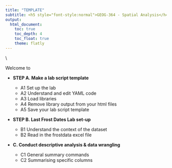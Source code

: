 ```yaml
---
title: "TEMPLATE"
subtitle: <h5 style="font-style:normal">GEOG-364 - Spatial Analysis</h4>
output: 
  html_document:
    toc: true
    toc_depth: 4
    toc_float: true
    theme: flatly
---
```



<style>
p.comment {
background-color: #DBDBDB;
padding: 10px;
border: 1px solid black;
margin-left: 0px;
border-radius: 5px;
font-style: normal;
}

h1.title {
  font-weight: bold;
  font-family: Arial;  
}

h2.title {
  font-family: Arial;  
}

</style>


<style type="text/css">
#TOC {
  font-size: 12px;
  font-family: Arial;
}
</style>

\


Welcome to 

 - **STEP A. Make a lab script template**
   + A1  Set up the lab
   + A2  Understand and edit YAML code
   + A3  Load libraries
   + A4  Remove library output from your html files
   + A5  Save your lab script template 

 - **STEP B. Last Frost Dates Lab set-up**
   + B1  Understand the context of the dataset
   + B2  Read in the frostdata excel file

 - **C. Conduct descriptive analysis & data wrangling**
   + C1  General summary commands
   + C2  Summarising specific columns
 
<br>
